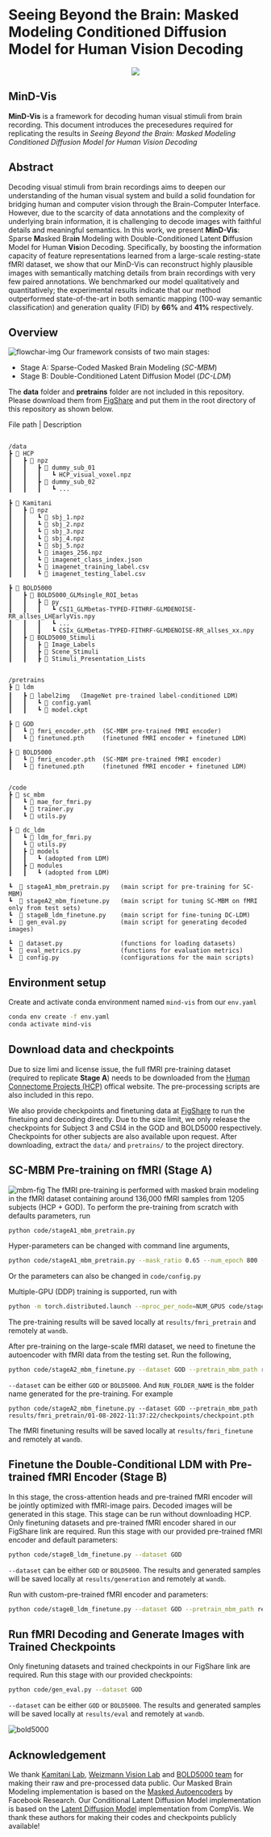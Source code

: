 # Seeing Beyond the Brain: Masked Modeling Conditioned Diffusion Model for Human Vision Decoding
<p align="center">
<img src=assets/first_fig.png />
</p>

## MinD-Vis
**MinD-Vis** is a framework for decoding human visual stimuli from brain recording.
This document introduces the precesedures required for replicating the results in *Seeing Beyond the Brain: Masked Modeling Conditioned Diffusion Model for Human Vision Decoding*

## Abstract
Decoding visual stimuli from brain recordings aims to deepen our understanding of the human visual system and build a solid foundation for bridging human and computer vision through the Brain-Computer Interface. However, due to the scarcity of data annotations and the complexity of underlying brain information, it is challenging to decode images with faithful details and meaningful semantics. In this work, we present **MinD-Vis**: Sparse **M**asked Bra**in** Modeling with Double-Conditioned Latent **D**iffusion Model for Human **Vis**ion Decoding. Specifically, by boosting the information capacity of feature representations learned from a large-scale resting-state fMRI dataset, we show that our MinD-Vis can reconstruct highly plausible images with semantically matching details from brain recordings with very few paired annotations. We benchmarked our model qualitatively and quantitatively; the experimental results indicate that our method outperformed state-of-the-art in both semantic mapping (100-way semantic classification) and generation quality (FID) by **66%** and **41%** respectively. 


## Overview
![flowchar-img](assets/flowchart_r.png)
Our framework consists of two main stages:
- Stage A: Sparse-Coded Masked Brain Modeling (*SC-MBM*)
- Stage B: Double-Conditioned Latent Diffusion Model (*DC-LDM*)

The **data** folder and **pretrains** folder are not included in this repository. 
Please download them from [FigShare](https://figshare.com/s/94cd778e6afafb00946e) and put them in the root directory of this repository as shown below.

File path | Description
```

/data
┣ 📂 HCP
┃   ┣ 📂 npz
┃   ┃   ┣ 📂 dummy_sub_01
┃   ┃   ┃   ┗ HCP_visual_voxel.npz
┃   ┃   ┣ 📂 dummy_sub_02
┃   ┃   ┃   ┗ ...

┣ 📂 Kamitani
┃   ┣ 📂 npz
┃   ┃   ┗ 📜 sbj_1.npz
┃   ┃   ┗ 📜 sbj_2.npz
┃   ┃   ┗ 📜 sbj_3.npz
┃   ┃   ┗ 📜 sbj_4.npz
┃   ┃   ┗ 📜 sbj_5.npz
┃   ┃   ┗ 📜 images_256.npz
┃   ┃   ┗ 📜 imagenet_class_index.json
┃   ┃   ┗ 📜 imagenet_training_label.csv
┃   ┃   ┗ 📜 imagenet_testing_label.csv

┣ 📂 BOLD5000
┃   ┣ 📂 BOLD5000_GLMsingle_ROI_betas
┃   ┃   ┣ 📂 py
┃   ┃   ┃   ┗ CSI1_GLMbetas-TYPED-FITHRF-GLMDENOISE-RR_allses_LHEarlyVis.npy
┃   ┃   ┃   ┗ ...
┃   ┃   ┃   ┗ CSIx_GLMbetas-TYPED-FITHRF-GLMDENOISE-RR_allses_xx.npy
┃   ┣ 📂 BOLD5000_Stimuli
┃   ┃   ┣ 📂 Image_Labels
┃   ┃   ┣ 📂 Scene_Stimuli
┃   ┃   ┣ 📂 Stimuli_Presentation_Lists


/pretrains
┣ 📂 ldm
┃   ┣ 📂 label2img  （ImageNet pre-trained label-conditioned LDM)
┃   ┃   ┗ 📜 config.yaml
┃   ┃   ┗ 📜 model.ckpt

┣ 📂 GOD  
┃   ┗ 📜 fmri_encoder.pth  (SC-MBM pre-trained fMRI encoder)
┃   ┗ 📜 finetuned.pth     (finetuned fMRI encoder + finetuned LDM)

┣ 📂 BOLD5000
┃   ┗ 📜 fmri_encoder.pth  (SC-MBM pre-trained fMRI encoder)
┃   ┗ 📜 finetuned.pth     (finetuned fMRI encoder + finetuned LDM)


/code
┣ 📂 sc_mbm
┃   ┗ 📜 mae_for_fmri.py
┃   ┗ 📜 trainer.py
┃   ┗ 📜 utils.py

┣ 📂 dc_ldm
┃   ┗ 📜 ldm_for_fmri.py
┃   ┗ 📜 utils.py
┃   ┣ 📂 models
┃   ┃   ┗ (adopted from LDM)
┃   ┣ 📂 modules
┃   ┃   ┗ (adopted from LDM)

┗  📜 stageA1_mbm_pretrain.py   (main script for pre-training for SC-MBM)
┗  📜 stageA2_mbm_finetune.py   (main script for tuning SC-MBM on fMRI only from test sets)
┗  📜 stageB_ldm_finetune.py    (main script for fine-tuning DC-LDM)
┗  📜 gen_eval.py               (main script for generating decoded images)

┗  📜 dataset.py                (functions for loading datasets)
┗  📜 eval_metrics.py           (functions for evaluation metrics)
┗  📜 config.py                 (configurations for the main scripts)

```


## Environment setup
Create and activate conda environment named ```mind-vis``` from our ```env.yaml```
```sh
conda env create -f env.yaml
conda activate mind-vis
```

## Download data and checkpoints
Due to size limi and license issue, the full fMRI pre-training dataset (required to replicate **Stage A**) needs to be downloaded from the [Human Connectome Projects (HCP)](https://db.humanconnectome.org/data/projects/HCP_1200) offical website. The pre-processing scripts are also included in this repo. 

We also provide checkpoints and finetuning data at [FigShare](https://figshare.com/s/94cd778e6afafb00946e) to run the finetuing and decoding directly. Due to the size limit, we only release the checkpoints for Subject 3 and CSI4 in the GOD and BOLD5000 respectively. Checkpoints for other subjects are also available upon request. After downloading, extract the ```data/``` and ```pretrains/``` to the project directory. 


## SC-MBM Pre-training on fMRI (Stage A)
![mbm-fig](assets/mbm_mask.png)
The fMRI pre-training is performed with masked brain modeling in the fMRI dataset containing around 136,000 fMRI samples from 1205 subjects (HCP + GOD). To perform the pre-training from scratch with defaults parameters, run 
```sh
python code/stageA1_mbm_pretrain.py
``` 

Hyper-parameters can be changed with command line arguments,
```sh
python code/stageA1_mbm_pretrain.py --mask_ratio 0.65 --num_epoch 800 --batch_size 200
```

Or the parameters can also be changed in ```code/config.py```

Multiple-GPU (DDP) training is supported, run with 
```sh
python -m torch.distributed.launch --nproc_per_node=NUM_GPUS code/stageA1_mbm_pretrain.py
```

The pre-training results will be saved locally at ```results/fmri_pretrain``` and remotely at ```wandb```. 

After pre-training on the large-scale fMRI dataset, we need to finetune the autoencoder with fMRI data from the testing set. Run the following, 
```sh
python code/stageA2_mbm_finetune.py --dataset GOD --pretrain_mbm_path results/fmri_pretrain/RUN_FOLDER_NAME/checkpoints/checkpoint.pth
```

```--dataset``` can be either ```GOD``` or ```BOLD5000```. And ```RUN_FOLDER_NAME``` is the folder name generated for the pre-training. For example
```
python code/stageA2_mbm_finetune.py --dataset GOD --pretrain_mbm_path results/fmri_pretrain/01-08-2022-11:37:22/checkpoints/checkpoint.pth
```

The fMRI finetuning results will be saved locally at ```results/fmri_finetune``` and remotely at ```wandb```. 



## Finetune the Double-Conditional LDM with Pre-trained fMRI Encoder (Stage B)
In this stage, the cross-attention heads and pre-trained fMRI encoder will be jointly optimized with fMRI-image pairs. Decoded images will be generated in this stage. This stage can be run without downloading HCP. Only finetuning datasets and pre-trained fMRI encoder shared in our FigShare link are required. Run this stage with our provided pre-trained fMRI encoder and default parameters:
```sh
python code/stageB_ldm_finetune.py --dataset GOD
```
```--dataset``` can be either ```GOD``` or ```BOLD5000```. The results and generated samples will be saved locally at ```results/generation``` and remotely at ```wandb```.

Run with custom-pre-trained fMRI encoder and parameters:
```sh
python code/stageB_ldm_finetune.py --dataset GOD --pretrain_mbm_path results/fmri_fintune/RUN_FOLDER_NAME/checkpoints/checkpoint.pth --num_epoch 500 --batch_size 5
```


## Run fMRI Decoding and Generate Images with Trained Checkpoints
Only finetuning datasets and trained checkpoints in our FigShare link are required. Run this stage with our provided checkpoints:
```sh
python code/gen_eval.py --dataset GOD
```

```--dataset``` can be either ```GOD``` or ```BOLD5000```. The results and generated samples will be saved locally at ```results/eval``` and remotely at ```wandb```.

![bold5000](assets/bold5000.png)

## Acknowledgement
We thank [Kamitani Lab](https://github.com/KamitaniLab), [
Weizmann Vision Lab](https://github.com/WeizmannVision) and [BOLD5000 team](https://bold5000-dataset.github.io/website/) for making their raw and pre-processed data public. Our Masked Brain Modeling implementation is based on the [Masked Autoencoders](https://github.com/facebookresearch/mae) by Facebook Research. Our Conditional Latent Diffusion Model implementation is based on the [Latent Diffusion Model](https://github.com/CompVis/latent-diffusion) implementation from CompVis. We thank these authors for making their codes and checkpoints publicly available!
